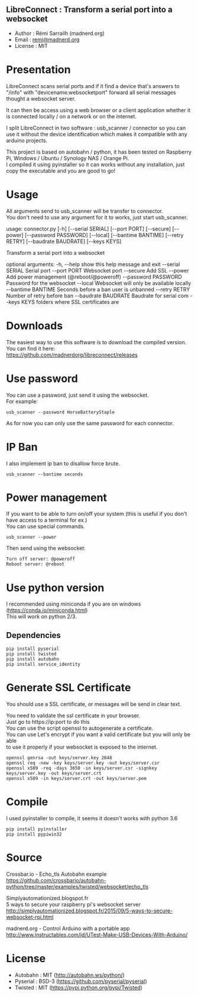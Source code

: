 LibreConnect : Transform a serial port into a websocket
--------------------------------------------------------------
* Author : Rémi Sarrailh (madnerd.org)
* Email : remi@madnerd.org
* License : MIT

# Presentation
LibreConnect scans serial ports and if it find a device that's answers to "/info" with     "devicename:websocketport" forward all serial messages thought a websocket server.      

It can then be access using a web browser or a client application whether it is connected locally / on a network or on the internet.      

I split LibreConnect in two software : usb_scanner / connector so you can use it without the device     identification which makes it compatible with any arduino projects.      

This project is based on autobahn / python, it has been tested on Raspberry Pi, Windows / Ubuntu / Synology NAS / Orange Pi.      
I compiled it using pyinstaller so it can works without any installation, just copy the executable and you are good to go!    

# Usage
All arguments send to usb_scanner will be transfer to connector.    
You don't need to use any argument for it to works, just start usb_scanner.    

usage: connector.py [-h] [--serial SERIAL] [--port PORT] [--secure] [--power]
                    [--password PASSWORD] [--local] [--bantime BANTIME]
                    [--retry RETRY] [--baudrate BAUDRATE] [--keys KEYS]

Transform a serial port into a websocket

optional arguments:
  -h, --help           show this help message and exit
  --serial SERIAL      Serial port
  --port PORT          Websocket port
  --secure             Add SSL
  --power              Add power management (@reboot/@poweroff)
  --password PASSWORD  Password for the websocket
  --local              Websocket will only be available locally
  --bantime BANTIME    Seconds before a ban user is unbanned
  --retry RETRY        Number of retry before ban
  --baudrate BAUDRATE  Baudrate for serial com
  --keys KEYS          folders where SSL certificates are

# Downloads
The easiest way to use this software is to download the compiled version.    
You can find it here:    
https://github.com/madnerdorg/libreconnect/releases

# Use password
You can use a password, just send it using the websocket.    
For example:    
```
usb_scanner --password HorseBatteryStaple
```
As for now you can only use the same password for each connector.    

# IP Ban
I also implement ip ban to disallow force brute.
```
usb_scanner --bantime seconds
```

# Power management
If you want to be able to turn on/off your system (this is useful if you don't have access to a terminal for ex.)    
You can use special commands.
```
usb_scanner --power
```
Then send using the websocket:
```
Turn off server: @poweroff
Reboot server: @reboot
```

# Use python version
I recommended using miniconda if you are on windows (https://conda.io/miniconda.html)  
This will work on python 2/3.

## Dependencies
```
pip install pyserial
pip install twisted
pip install autobahn
pip install service_identity
```

# Generate SSL Certificate
You should use a SSL certificate, or messages will be send in clear text.   

You need to validate the ssl certificate in your browser.         
Just go to https://ip:port to do this    
You can use the script openssl to autogenerate a certificate.   
You can use Let's encrypt if you want a valid certificate but you will only be able   
to use it properly if your websocket is exposed to the internet.


```
openssl genrsa -out keys/server.key 2048     
openssl req -new -key keys/server.key -out keys/server.csr     
openssl x509 -req -days 3650 -in keys/server.csr -signkey keys/server.key -out keys/server.crt    
openssl x509 -in keys/server.crt -out keys/server.pem    
```

# Compile
I used pyinstaller to compile, it seems it doesn't works with python 3.6
```
pip install pyinstaller
pip install pypiwin32
```

# Source    
Crossbar.io - Echo_tls Autobahn example        
https://github.com/crossbario/autobahn-python/tree/master/examples/twisted/websocket/echo_tls      

Simplyautomationized.blogspot.fr      
5 ways to secure your raspberry pi's websocket server       
http://simplyautomationized.blogspot.fr/2015/09/5-ways-to-secure-websocket-rpi.html       

madnerd.org - Control Arduino with a portable app     
http://www.instructables.com/id/UTest-Make-USB-Devices-With-Arduino/      

# License
* Autobahn : MIT (http://autobahn.ws/python/)
* Pyserial : BSD-3 (https://github.com/pyserial/pyserial)
* Twisted : MIT (https://pypi.python.org/pypi/Twisted)
